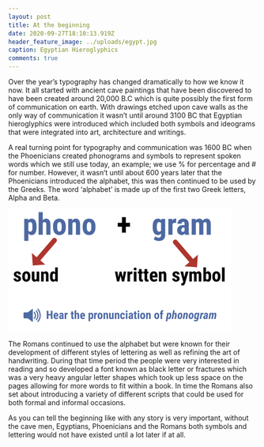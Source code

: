 ```yaml
---
layout: post
title: At the beginning
date: 2020-09-27T18:10:13.919Z
header_feature_image: ../uploads/egypt.jpg
caption: Egyptian Hieroglyphics
comments: true
---
```




Over the year’s typography has changed dramatically to how we know it now. It all started with ancient cave paintings that have been discovered to have been created around 20,000 B.C which is quite possibly the first form of communication on earth. With drawings etched upon cave walls as the only way of communication it wasn’t until around 3100 BC that Egyptian hieroglyphics were introduced which included both symbols and ideograms that were integrated into art, architecture and writings.

A real turning point for typography and communication was 1600 BC when the Phoenicians created phonograms and symbols to represent spoken words which we still use today, an example; we use % for percentage and # for number. However, it wasn’t until about 600 years later that the Phoenicians introduced the alphabet, this was then continued to be used by the Greeks. The word ‘alphabet’ is made up of the first two Greek letters, Alpha and Beta.

![](../uploads/phonogram-definition-450x248-blue.png)

The Romans continued to use the alphabet but were known for their development of different styles of lettering as well as refining the art of handwriting. During that time period the people were very interested in reading and so developed a font known as black letter or fractures which was a very heavy angular letter shapes which took up less space on the pages allowing for more words to fit within a book. In time the Romans also set about introducing a variety of different scripts that could be used for both formal and informal occasions.

As you can tell the beginning like with any story is very important, without the cave men, Egyptians, Phoenicians and the Romans both symbols and lettering would not have existed until a lot later if at all.